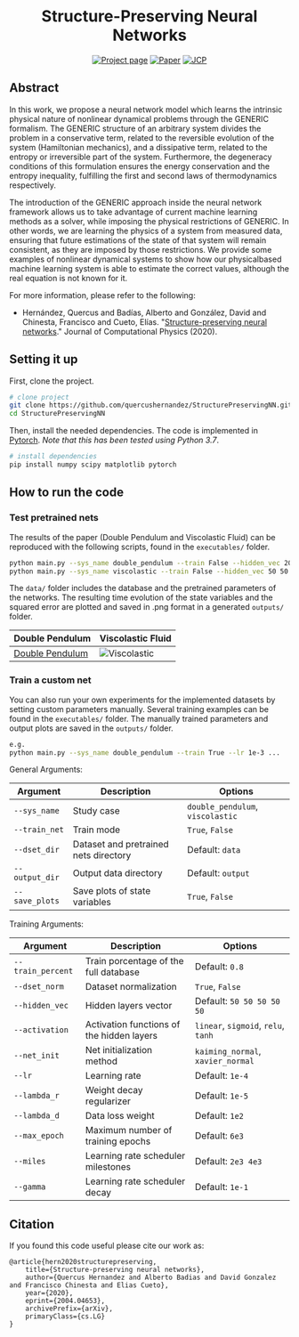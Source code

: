 
<div align="center">  
  
# Structure-Preserving Neural Networks

[![Project page](https://img.shields.io/badge/-Project%20page-blue)](https://amb.unizar.es/people/quercus-hernandez/)
[![Paper](https://img.shields.io/badge/Paper-PDF-red)](https://arxiv.org/pdf/2004.04653.pdf)
[![JCP](https://img.shields.io/badge/JCP-2020-green)](https://www.sciencedirect.com/science/article/pii/S0021999120307245)

</div>

## Abstract

In this work, we propose a neural network model which learns the intrinsic physical
nature of nonlinear dynamical problems through the GENERIC formalism. The
GENERIC structure of an arbitrary system divides the problem in a conservative
term, related to the reversible evolution of the system (Hamiltonian mechanics), and
a dissipative term, related to the entropy or irreversible part of the system. Furthermore,
the degeneracy conditions of this formulation ensures the energy conservation
and the entropy inequality, fulfilling the first and second laws of thermodynamics
respectively.

The introduction of the GENERIC approach inside the neural network framework
allows us to take advantage of current machine learning methods as a solver, while
imposing the physical restrictions of GENERIC. In other words, we are learning the
physics of a system from measured data, ensuring that future estimations of the state
of that system will remain consistent, as they are imposed by those restrictions. We
provide some examples of nonlinear dynamical systems to show how our physicalbased
machine learning system is able to estimate the correct values, although the
real equation is not known for it.

For more information, please refer to the following:

- Hernández, Quercus and Badías, Alberto and González, David and Chinesta, Francisco and Cueto, Elías. "[Structure-preserving neural networks](https://arxiv.org/abs/2004.04653)." Journal of Computational Physics (2020).

## Setting it up

First, clone the project.

```bash
# clone project
git clone https://github.com/quercushernandez/StructurePreservingNN.git
cd StructurePreservingNN
```

Then, install the needed dependencies. The code is implemented in [Pytorch](https://pytorch.org). _Note that this has been tested using Python 3.7_.

```bash
# install dependencies
pip install numpy scipy matplotlib pytorch
 ```

## How to run the code  

### Test pretrained nets

The results of the paper (Double Pendulum and Viscolastic Fluid) can be reproduced with the following scripts, found in the `executables/` folder.

```bash
python main.py --sys_name double_pendulum --train False --hidden_vec 200 200 200 200 200
python main.py --sys_name viscolastic --train False --hidden_vec 50 50 50 50 50 --dset_norm False
```

The `data/` folder includes the database and the pretrained parameters of the networks. The resulting time evolution of the state variables and the squared error are plotted and saved in .png format in a generated `outputs/` folder.

|             Double Pendulum                  |         Viscolastic Fluid             |
| ---------------------------------------------|---------------------------------------|
| [Double Pendulum](/data/double_pendulum.png) |    ![Viscolastic](/data/visco.png)    |

### Train a custom net

You can also run your own experiments for the implemented datasets by setting custom parameters manually. Several training examples can be found in the `executables/` folder. The manually trained parameters and output plots are saved in the `outputs/` folder.

```bash
e.g.
python main.py --sys_name double_pendulum --train True --lr 1e-3 ...
```

General Arguments:

|     Argument              |             Description                           | Options                                               |
|---------------------------| ------------------------------------------------- |------------------------------------------------------ |
| `--sys_name`              | Study case                                        | `double_pendulum`, `viscolastic`                      |
| `--train_net`             | Train mode                                        | `True`, `False`                                       |
| `--dset_dir`              | Dataset and pretrained nets directory             | Default: `data`                                       |
| `--output_dir`            | Output data directory                             | Default: `output`                                     |
| `--save_plots`            | Save plots of state variables                     | `True`, `False`                                       |

Training Arguments:

|     Argument              |             Description                           | Options                                               |
|---------------------------| ------------------------------------------------- |------------------------------------------------------ |
| `--train_percent`         | Train porcentage of the full database             | Default: `0.8`                                        |
| `--dset_norm`             | Dataset normalization                             | `True`, `False`                                       |
| `--hidden_vec`            | Hidden layers vector                              | Default: `50 50 50 50 50`                             |
| `--activation`            | Activation functions of the hidden layers         | `linear`, `sigmoid`, `relu`, `tanh`                   |
| `--net_init`              | Net initialization method                         | `kaiming_normal`, `xavier_normal`                     |
| `--lr`                    | Learning rate                                     | Default: `1e-4`                                       |
| `--lambda_r`              | Weight decay regularizer                          | Default: `1e-5`                                       |
| `--lambda_d`              | Data loss weight                                  | Default: `1e2`                                        |
| `--max_epoch`             | Maximum number of training epochs                 | Default: `6e3`                                        |
| `--miles`                 | Learning rate scheduler milestones                | Default: `2e3 4e3`                                    |
| `--gamma`                 | Learning rate scheduler decay                     | Default: `1e-1`                                       |

## Citation

If you found this code useful please cite our work as:

```
@article{hern2020structurepreserving,
    title={Structure-preserving neural networks},
    author={Quercus Hernandez and Alberto Badias and David Gonzalez and Francisco Chinesta and Elias Cueto},
    year={2020},
    eprint={2004.04653},
    archivePrefix={arXiv},
    primaryClass={cs.LG}
}
```
